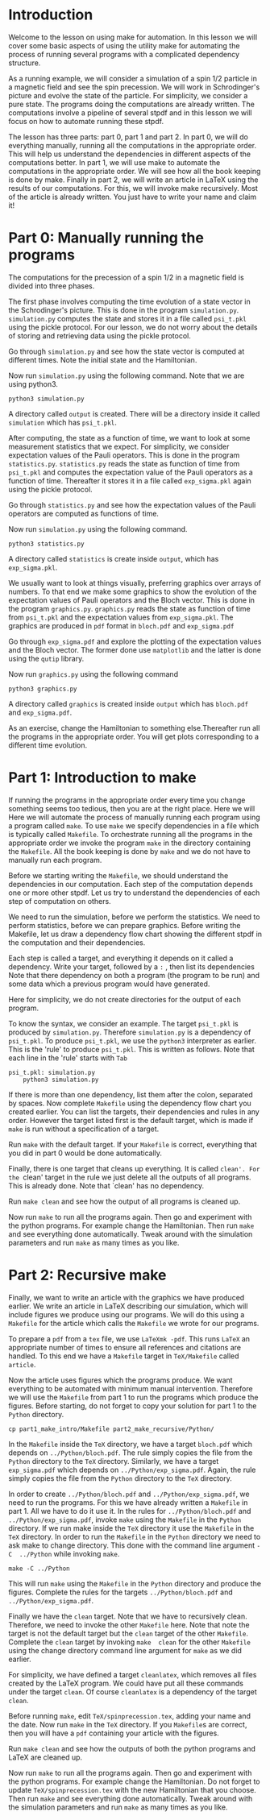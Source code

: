 Introduction
============

Welcome to the lesson on using make for automation. In this lesson we
will cover some basic aspects of using the utility make for automating
the process of running several programs with a complicated dependency
structure.

As a running example, we will consider a simulation of a spin 1/2
particle in a magnetic field and see the spin precession. We will work
in Schrodinger's picture and evolve the state of the particle. For
simplicity, we consider a pure state. The programs doing the
computations are already written. The computations involve a pipeline of
several stpdf and in this lesson we will focus on how to automate
running these stpdf.

The lesson has three parts: part 0, part 1 and part 2. In part 0, we
will do everything manually, running all the computations in the
appropriate order. This will help us understand the dependencies in
different aspects of the computations better. In part 1, we will use
make to automate the computations in the appropriate order. We will see
how all the book keeping is done by make. Finally in part 2, we will
write an article in LaTeX using the results of our computations. For
this, we will invoke make recursively. Most of the article is already
written. You just have to write your name and claim it!

Part 0: Manually running the programs
=====================================
The computations for the precession of a spin 1/2 in a magnetic field is 
divided into three phases.

The first phase involves computing the time evolution of a state vector 
in the Schrodinger's picture. This is done in the program 
`simulation.py`. `simulation.py` computes the state and stores it in a 
file called `psi_t.pkl` using the pickle protocol. For our lesson, we 
do not worry about the details of storing and retrieving data using the 
pickle protocol.

Go through `simulation.py` and see how the state vector is computed at
different times. Note the initial state and the Hamiltonian.

Now run `simulation.py` using the following command. Note that we are 
using python3.

```
python3 simulation.py
```

A directory called `output` is created. There will be a directory inside
it called `simulation` which has `psi_t.pkl`.

After computing, the state as a function of time, we want to look at 
some measurement statistics that we expect. For simplicity, we consider 
expectation values of the Pauli operators. This is done in the program 
`statistics.py`. `statistics.py` reads the state as function of time 
from `psi_t.pkl` and computes the expectation value of the Pauli 
operators as a function of time. Thereafter it stores it in a file 
called `exp_sigma.pkl` again using the pickle protocol.

Go through `statistics.py` and see how the expectation values of the 
Pauli operators are computed as functions of time.

Now run `simulation.py` using the following command.

```
python3 statistics.py
```

A directory called `statistics` is create inside `output`, which has
`exp_sigma.pkl`.

We usually want to look at things visually, preferring graphics over 
arrays of numbers. To that end we make some graphics to show the 
evolution of the expectation values of Pauli operators and the Bloch 
vector. This is done in the program `graphics.py`. `graphics.py` reads 
the state as function of time from `psi_t.pkl` and the expectation 
values from `exp_sigma.pkl`. The graphics are produced in `pdf` format 
in `bloch.pdf` and `exp_sigma.pdf`

Go through `exp_sigma.pdf` and explore the plotting of the expectation 
values and the Bloch vector. The former done use `matplotlib` and the 
latter is done using the `qutip` library.

Now run `graphics.py` using the following command
```
python3 graphics.py
```

A directory called `graphics` is created inside `output` which has 
`bloch.pdf` and `exp_sigma.pdf`.

As an exercise, change the Hamiltonian to something else.Thereafter run 
all the programs in the appropriate order. You will get plots 
corresponding to a different time evolution.

Part 1: Introduction to make
============================

If running the programs in the appropriate order every time you change 
something seems too tedious, then you are at the right place. Here we 
will Here we will automate the process of manually running each program 
using a program called `make`. To use `make` we specify dependencies in 
a file which is typically called `Makefile`. To orchestrate running all 
the programs in the appropriate order we invoke the program `make` in 
the directory containing the `Makefile`. All the book keeping is done 
by `make` and we do not have to manually run each program.

Before we starting writing the `Makefile`, we should understand the 
dependencies in our computation. Each step of the computation depends 
one or more other stpdf. Let us try to understand the dependencies of 
each step of computation on others.

We need to run the simulation, before we perform the statistics. We 
need to perform statistics, before we can prepare graphics. Before 
writing the Makefile, let us draw a dependency flow chart showing the 
different stpdf in the computation and their dependencies.

Each step is called a target, and everything it depends on it called a 
dependency. Write your target, followed by a `:` , then list its 
dependencies Note that there dependency on both a program (the program 
to be run) and some data which a previous program would have generated.

Here for simplicity, we do not create directories for the output of 
each program.

To know the syntax, we consider an example. The target `psi_t.pkl` is 
produced by `simulation.py`. Therefore `simulation.py` is a dependency 
of `psi_t.pkl`. To produce `psi_t.pkl`, we use the `python3` 
interpreter as earlier. This is the 'rule' to produce `psi_t.pkl`. This 
is written as follows. Note that each line in the 'rule' starts with 
`Tab`
```
psi_t.pkl: simulation.py
    python3 simulation.py
```

If there is more than one dependency, list them after the colon, 
separated by spaces. Now complete `Makefile` using the dependency flow 
chart you created earlier. You can list the targets, their dependencies 
and rules in any order. However the target listed first is the default 
target, which is made if `make` is run without a specification of a 
target.

Run `make` with the default target. If your `Makefile` is correct, 
everything that you did in part 0 would be done automatically.

Finally, there is one target that cleans up everything. It is called 
`clean'. For the `clean' target in the rule we just delete all the 
outputs of all programs. This is already done. Note that `clean' has no 
dependency.

Run `make clean` and see how the output of all programs is cleaned up.

Now run `make` to run all the programs again. Then go and experiment 
with the python programs. For example change the Hamiltonian. Then run 
`make` and see everything done automatically. Tweak around with the 
simulation parameters and run `make` as many times as you like.

Part 2: Recursive make
======================

Finally, we want to write an article with the graphics we have produced 
earlier. We write an article in LaTeX describing our simulation, which 
will include figures we produce using our programs. We will do this 
using a `Makefile` for the article which calls the `Makefile` we wrote 
for our programs.

To prepare a `pdf` from a `tex` file, we use `LaTeXmk -pdf`. This runs 
`LaTeX` an appropriate number of times to ensure all references and 
citations are handled. To this end we have a `Makefile` target in 
`TeX/Makefile` called `article`.

Now the article uses figures which the programs produce. We want 
everything to be automated with minimum manual intervention. Therefore 
we will use the `Makefile` from part 1 to run the programs which 
produce the figures. Before starting, do not forget to copy your 
solution for part 1 to the `Python` directory.

```
cp part1_make_intro/Makefile part2_make_recursive/Python/
```

In the `Makefile` inside the `TeX` directory, we have a target 
`bloch.pdf` which depends on `../Python/bloch.pdf`. The rule simply 
copies the file from the `Python` directory to the `TeX` directory. 
Similarly, we have a target `exp_sigma.pdf` which depends on 
`../Python/exp_sigma.pdf`. Again, the rule simply copies the file from 
the `Python` directory to the `TeX` directory.

In order to create `../Python/bloch.pdf` and `../Python/exp_sigma.pdf`, 
we need to run the programs. For this we have already written a 
`Makefile` in part 1. All we have to do it use it. In the rules for 
`../Python/bloch.pdf` and `../Python/exp_sigma.pdf`, invoke `make` 
using the `Makefile` in the `Python` directory. If we run make inside 
the `TeX` directory it use the `Makefile` in the `TeX` directory. In 
order to run the `Makefile` in the `Python` directory we need to ask 
make to change directory. This done with the command line argument `-C 
../Python` while invoking `make`.

```
make -C ../Python
```

This will run `make` using the `Makefile` in the `Python` directory and 
produce the figures. Complete the rules for the targets 
`../Python/bloch.pdf` and `../Python/exp_sigma.pdf`.

Finally we have the `clean` target. Note that we have to recursively 
clean. Therefore, we need to invoke the other `Makefile` here. Note 
that note the target is not the default target but the `clean` target 
of the other `Makefile`. Complete the `clean` target by invoking `make 
clean` for the other `Makefile` using the change directory command line 
argument for `make` as we did earlier.

For simplicity, we have defined a target `cleanlatex`, which removes 
all files created by the LaTeX program. We could have put all these 
commands under the target `clean`. Of course `cleanlatex` is a 
dependency of the target `clean`.

Before running `make`, edit `TeX/spinprecession.tex`, adding your name 
and the date. Now run `make` in the `TeX` directory. If you `Makefile`s 
are correct, then you will have a `pdf` containing your article with 
the figures.

Run `make clean` and see how the outputs of both the python programs 
and LaTeX are cleaned up.

Now run `make` to run all the programs again. Then go and experiment 
with the python programs. For example change the Hamiltonian. Do not 
forget to update `TeX/spinprecession.tex` with the new Hamiltonian that 
you choose. Then run `make` and see everything done automatically. 
Tweak around with the simulation parameters and run `make` as many 
times as you like.

